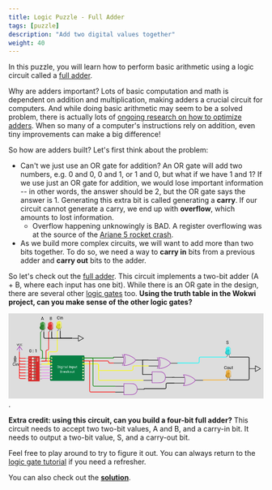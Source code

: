 ```yaml
---
title: Logic Puzzle - Full Adder
tags: [puzzle]
description: "Add two digital values together"
weight: 40
---
```


In this puzzle, you will learn how to perform basic arithmetic using a logic circuit called a [full adder](https://en.wikipedia.org/wiki/Adder_(electronics)#Full_adder).

Why are adders important? Lots of basic computation and math is dependent on addition and multiplication, making adders a crucial circuit for computers. And while doing basic arithmetic may seem to be a solved problem, there is actually lots of [ongoing research on how to optimize adders](https://www.zerotoasiccourse.com/post/interview-with-teo/). When so many of a computer's instructions rely on addition, even tiny improvements can make a big difference!

So how are adders built? Let's first think about the problem:
* Can't we just use an OR gate for addition? An OR gate will add two numbers, e.g. 0 and 0, 0 and 1, or 1 and 0, but what if we have 1 and 1? If we use just an OR gate for addition, we would lose important information -- in other words, the answer should be 2, but the OR gate says the answer is 1. Generating this extra bit is called generating a **carry**. If our circuit cannot generate a carry, we end up with **overflow**, which amounts to lost information. 
    * Overflow happening unknowingly is BAD. A register overflowing was at the source of the [Ariane 5 rocket crash](https://www.youtube.com/watch?v=PK_yguLapgA&ab_channel=AmazingInfoTV).
* As we build more complex circuits, we will want to add more than two bits together. To do so, we need a way to **carry in** bits from a previous adder and **carry out** bits to the adder.

So let's check out the [full adder](https://wokwi.com/projects/344128781499236946). This circuit implements a two-bit adder (A + B, where each input has one bit). While there is an OR gate in the design, there are several other [logic gates](/digital_design/logic_gates) too. **Using the truth table in the Wokwi project, can you make sense of the other logic gates?**

[![fulladder](images/puzzle_adder.png)](https://wokwi.com/projects/344128781499236946).

**Extra credit: using this circuit, can you build a four-bit full adder?** This circuit needs to accept two two-bit values, A and B, and a carry-in bit. It needs to output a two-bit value, S, and a carry-out bit.

Feel free to play around to try to figure it out. You can always return to the [logic gate tutorial](/digital_design/logic_gates) if you need a refresher. 

You can also check out the [**solution**](https://wokwi.com/projects/344249305917293138).